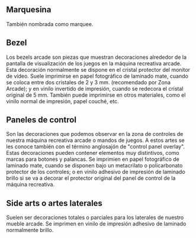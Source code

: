 ## Marquesina

También nombrada como marquee.

## Bezel

Los bezels arcade son piezas que muestran decoraciones alrededor de la pantalla de visualización de los juegos en la máquina recreativa arcade. Esta decoración normalmente se dispone en el cristal protector del monitor de vídeo. Suele imprimirse en papel fotográfico de laminado mate, cuando se coloca entre dos cristales de 2 y 3 mm. (recomendado por Zona Arcade); y en vinilo invertido de impresión, cuando se redecora el cristal original de 5 mm. También puede imprimirse en otros materiales, como el vinilo normal de impresión, papel couché, etc.

## Paneles de control

Son las decoraciones que podemos observar en la zona de controles de nuestra máquina recreativa arcade o mandos de juegos. A estos artes se les conoce también con el término anglosajón de "control panel overlay". Estas decoraciones pueden contener elementos muy distintivos, como marcas para botones y palancas. Se imprimien en papel fotográfico de laminado mate, cuando se disponen bajo un metacrilato o policarbonato protector de los controles; o en vinilo adhesivo de impresión de laminado brillo si se va a decorar el protector original del panel de control de la máquina recreativa.

## Side arts o artes laterales

Suelen ser decoraciones totales o parciales para los laterales de nuestro mueble arcade. Se imprimen en vinilo de impresión adhesivo de laminado normalmente brillo.
